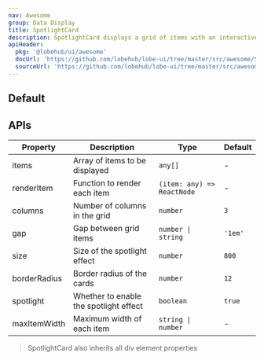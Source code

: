 ```yaml
---
nav: Awesome
group: Data Display
title: SpotlightCard
description: SpotlightCard displays a grid of items with an interactive spotlight effect that follows the mouse cursor over each card.
apiHeader:
  pkg: '@lobehub/ui/awesome'
  docUrl: 'https://github.com/lobehub/lobe-ui/tree/master/src/awesome/SpotlightCard/index.md'
  sourceUrl: 'https://github.com/lobehub/lobe-ui/tree/master/src/awesome/SpotlightCard/index.tsx'
---
```


## Default

<code src="./demos/index.tsx" nopadding></code>

## APIs

| Property     | Description                            | Type                       | Default |
| ------------ | -------------------------------------- | -------------------------- | ------- |
| items        | Array of items to be displayed         | `any[]`                    | -       |
| renderItem   | Function to render each item           | `(item: any) => ReactNode` | -       |
| columns      | Number of columns in the grid          | `number`                   | `3`     |
| gap          | Gap between grid items                 | `number \| string`         | `'1em'` |
| size         | Size of the spotlight effect           | `number`                   | `800`   |
| borderRadius | Border radius of the cards             | `number`                   | `12`    |
| spotlight    | Whether to enable the spotlight effect | `boolean`                  | `true`  |
| maxItemWidth | Maximum width of each item             | `string \| number`         | -       |

> SpotlightCard also inherits all div element properties
